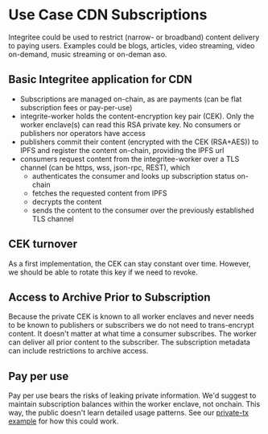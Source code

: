 # Use Case CDN Subscriptions

Integritee could be used to restrict (narrow- or broadband) content delivery to paying users. Examples could be blogs, articles, video streaming, video on-demand, music streaming or on-deman aso.

## Basic Integritee application for CDN

* Subscriptions are managed on-chain, as are payments (can be flat subscription fees or pay-per-use)
* integrite-worker holds the content-encryption key pair (CEK). Only the worker enclave(s) can read this RSA private key.
No consumers or publishers nor operators have access
* publishers commit their content (encrypted with the CEK (RSA+AES)) to IPFS and register the content on-chain, providing the IPFS url
* consumers request content from the integritee-worker over a TLS channel (can be https, wss, json-rpc, REST), which
  * authenticates the consumer and looks up subscription status on-chain
  * fetches the requested content from IPFS
  * decrypts the content
  * sends the content to the consumer over the previously established TLS channel

## CEK turnover

As a first implementation, the CEK can stay constant over time. However, we should be able to rotate this key if we need to revoke.

## Access to Archive Prior to Subscription

Because the private CEK is known to all worker enclaves and never needs to be known to publishers or subscribers we do not need to trans-encrypt content.
It doesn't matter at what time a consumer subscribes. The worker can deliver all prior content to the subscriber.
The subscription metadata can include restrictions to archive access.

## Pay per use

Pay per use bears the risks of leaking private information. We'd suggest to maintain subscription balances within the worker enclave, not onchain. This way, the public doesn't learn detailed usage patterns. See our [private-tx example](./howto_private_tx.md) for how this could work.
